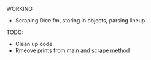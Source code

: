 WORKING
- Scraping Dice.fm, storing in objects, parsing lineup


TODO:
- Clean up code
- Rmeove prints from main and scrape method

